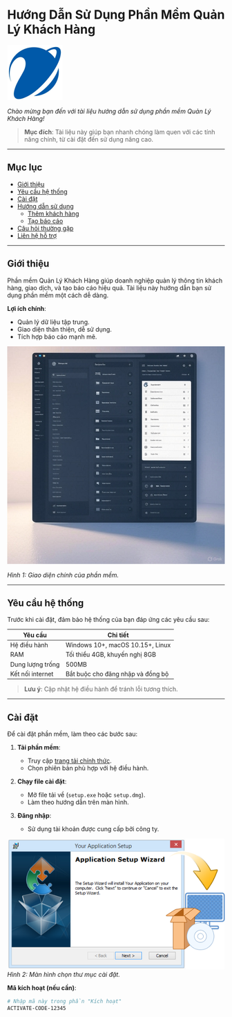 # Hướng Dẫn Sử Dụng Phần Mềm Quản Lý Khách Hàng

<img src="images/logo.jpg" alt="Logo Công Ty" width="128" height="128">

_Chào mừng bạn đến với tài liệu hướng dẫn sử dụng phần mềm Quản Lý Khách Hàng!_

> **Mục đích**: Tài liệu này giúp bạn nhanh chóng làm quen với các tính năng chính, từ cài đặt đến sử dụng nâng cao.

---

## Mục lục

- [Giới thiệu](#giới-thiệu)
- [Yêu cầu hệ thống](#yêu-cầu-hệ-thống)
- [Cài đặt](#cài-đặt)
- [Hướng dẫn sử dụng](#hướng-dẫn-sử-dụng)
  - [Thêm khách hàng](#thêm-khách-hàng)
  - [Tạo báo cáo](#tạo-báo-cáo)
- [Câu hỏi thường gặp](#câu-hỏi-thường-gặp)
- [Liên hệ hỗ trợ](#liên-hệ-hỗ-trợ)

---

## Giới thiệu

Phần mềm Quản Lý Khách Hàng giúp doanh nghiệp quản lý thông tin khách hàng, giao dịch, và tạo báo cáo hiệu quả. Tài liệu này hướng dẫn bạn sử dụng phần mềm một cách dễ dàng.

**Lợi ích chính**:

- Quản lý dữ liệu tập trung.
- Giao diện thân thiện, dễ sử dụng.
- Tích hợp báo cáo mạnh mẽ.

![Giao diện chính](images/main-interface.jpg)

_Hình 1: Giao diện chính của phần mềm._

---

## Yêu cầu hệ thống

Trước khi cài đặt, đảm bảo hệ thống của bạn đáp ứng các yêu cầu sau:

| **Yêu cầu**      | **Chi tiết**                      |
| ---------------- | --------------------------------- |
| Hệ điều hành     | Windows 10+, macOS 10.15+, Linux  |
| RAM              | Tối thiểu 4GB, khuyến nghị 8GB    |
| Dung lượng trống | 500MB                             |
| Kết nối internet | Bắt buộc cho đăng nhập và đồng bộ |

> **Lưu ý**: Cập nhật hệ điều hành để tránh lỗi tương thích.

---

## Cài đặt

Để cài đặt phần mềm, làm theo các bước sau:

1. **Tải phần mềm**:

   - Truy cập [trang tải chính thức](https://example.com/download).
   - Chọn phiên bản phù hợp với hệ điều hành.

2. **Chạy file cài đặt**:

   - Mở file tải về (`setup.exe` hoặc `setup.dmg`).
   - Làm theo hướng dẫn trên màn hình.

3. **Đăng nhập**:
   - Sử dụng tài khoản được cung cấp bởi công ty.

![Màn hình cài đặt](images/install-step1.png)
_Hình 2: Màn hình chọn thư mục cài đặt._

**Mã kích hoạt (nếu cần)**:

```bash
# Nhập mã này trong phần "Kích hoạt"
ACTIVATE-CODE-12345
```
